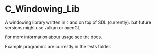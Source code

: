 # C_Windowing_Lib
A windowing library written in c and on top of SDL (currently). but future versions might use vulkan or openGL

For more information about usage see the docs.

Example programms are currently in the tests folder. 
